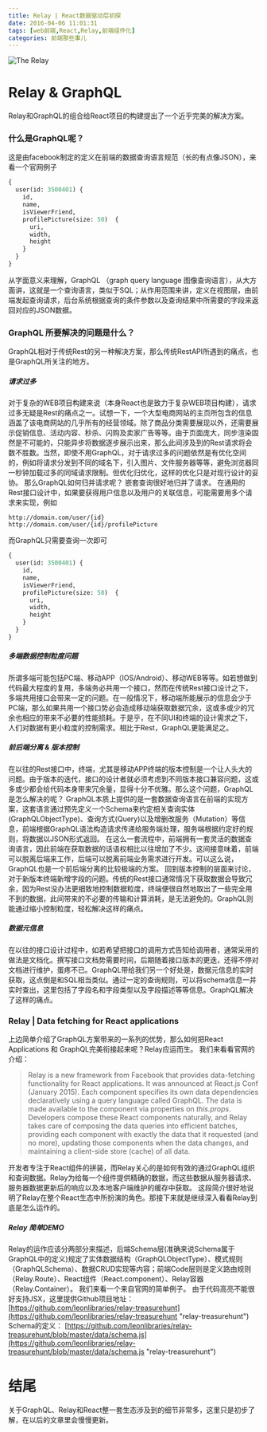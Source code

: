 ```yaml
---
title: Relay | React数据驱动层初探
date: 2016-04-06 11:01:31
tags: [web前端,React,Relay,前端组件化]
categories: 前端那些事儿
---
```

![The Relay](roger-stack.png "The Relay")

# Relay & GraphQL
Relay和GraphQL的组合给React项目的构建提出了一个近乎完美的解决方案。
### 什么是GraphQL呢？
这是由facebook制定的定义在前端的数据查询语言规范（长的有点像JSON），来看一个官网例子
```graphql
{
  user(id: 3500401) {
    id,
    name,
    isViewerFriend,
    profilePicture(size: 50)  {
      uri,
      width,
      height
    }
  }
}
```
从字面意义来理解，GraphQL （graph query language 图像查询语言），从大方面讲，这就是一个查询语言，类似于SQL；从作用范围来讲，定义在视图层，由前端发起查询请求，后台系统根据查询的条件参数以及查询结果中所需要的字段来返回对应的JSON数据。
### GraphQL 所要解决的问题是什么？
GraphQL相对于传统Rest的另一种解决方案，那么传统RestAPI所遇到的痛点，也是GraphQL所关注的地方。
##### 请求过多
对于复杂的WEB项目构建来说（本身React也是致力于复杂WEB项目构建），请求过多无疑是Rest的痛点之一。试想一下，一个大型电商网站的主页所包含的信息涵盖了该电商网站的几乎所有的经营领域。除了商品分类需要展现以外，还需要展示促销信息、活动内容、秒杀、闪购及卖家广告等等。由于页面庞大，同步渲染固然是不可能的，只能异步将数据逐步展示出来，那么此间涉及到的Rest请求将会数不胜数。当然，即使不用GraphQL，对于请求过多的问题依然是有优化空间的，例如将请求分发到不同的域名下，引入图片、文件服务器等等，避免浏览器同一秒钟加载过多的同域请求限制。但优化归优化，这样的优化只是对现行设计的妥协。
那么GraphQL如何归并请求呢？
嵌套查询很好地归并了请求。
在通用的Rest接口设计中，如果要获得用户信息以及用户的关联信息，可能需要用多个请求来实现，例如
```
http://domain.com/user/{id}
http://domain.com/user/{id}/profilePicture
```
而GraphQL只需要查询一次即可
```graphql
{
  user(id: 3500401) {
    id,
    name,
    isViewerFriend,
    profilePicture(size: 50)  {
      uri,
      width,
      height
    }
  }
}
```
##### 多端数据控制粒度问题
所谓多端可能包括PC端、移动APP（IOS/Android）、移动WEB等等。如若想做到代码最大程度的复用，多端务必共用一个接口，然而在传统Rest接口设计之下，多端共用接口会带来一定的问题。在一般情况下，移动端所能展示的信息会少于PC端，那么如果共用一个接口势必会造成移动端获取数据冗余，这或多或少的冗余也相应的带来不必要的性能损耗。于是乎，在不同UI和终端的设计需求之下，人们对数据有更小粒度的控制需求。相比于Rest，GraphQL更能满足之。

##### 前后端分离 & 版本控制
在以往的Rest接口中，终端，尤其是移动APP终端的版本控制是一个让人头大的问题。由于版本的迭代，接口的设计者就必须考虑到不同版本接口兼容问题，这或多或少都会给代码本身带来冗余量，显得十分不优雅。那么这个问题，GraphQL是怎么解决的呢？
GraphQL本质上提供的是一套数据查询语言在前端的实现方案，这套语言通过预先定义一个Schema来约定相关查询实体(GraphQLObjectType)、查询方式(Query)以及增删改服务（Mutation）等信息，前端根据GraphQL语法构造请求传递给服务端处理，服务端根据约定好的规则，将数据以JSON形式返回。
在这么一套流程中，前端拥有一套灵活的数据查询语言，因此前端在获取数据的话语权相比以往增加了不少。这间接意味着，前端可以脱离后端来工作，后端可以脱离前端业务需求进行开发。可以这么说，GraphQL也是一个前后端分离的比较极端的方案。
回到版本控制的层面来讨论，对于新版本终端新增字段的问题。传统的Rest接口通常情况下获取数据会导致冗余，因为Rest没办法更细致地控制数据粒度，终端便很自然地取出了一些完全用不到的数据，此间带来的不必要的传输和计算消耗，是无法避免的。GraphQL则能通过缩小控制粒度，轻松解决这样的痛点。

##### 数据元信息
在以往的接口设计过程中，如若希望把接口的调用方式告知给调用者，通常采用的做法是文档化。撰写接口文档势需要时间，后期随着接口版本的更迭，还得不停对文档进行维护，蛋疼不已。GraphQL带给我们另一个好处是，数据元信息的实时获取，这点倒是和SQL相当类似。通过一定的查询规则，可以将schema信息一并实时查出，这里包括了字段名和字段类型以及字段描述等等信息。GraphQL解决了这样的痛点。

### Relay | Data fetching for React applications
上边简单介绍了GraphQL方案带来的一系列的优势，那么如何把React Applications 和 GraphQL完美衔接起来呢？Relay应运而生。
我们来看看官网的介绍：
>Relay is a new framework from Facebook that provides data-fetching functionality for React applications. It was announced at React.js Conf (January 2015).
Each component specifies its own data dependencies declaratively using a query language called GraphQL. The data is made available to the component via properties on *this.props*.
Developers compose these React components naturally, and Relay takes care of composing the data queries into efficient batches, providing each component with exactly the data that it requested (and no more), updating those components when the data changes, and maintaining a client-side store (cache) of all data.

开发者专注于React组件的拼装，而Relay关心的是如何有效的通过GraphQL组织和查询数据。Relay为给每一个组件提供精确的数据，而这些数据从服务器请求、服务器数据更新后的响应以及本地客户端维护的缓存中获取。
这段简介很好地说明了Relay在整个React生态中所扮演的角色。那接下来就是继续深入看看Relay到底是怎么运作的。
##### Relay 简单DEMO
Relay的运作应该分两部分来描述，后端Schema层(准确来说Schema属于GraphQL中的定义)规定了实体数据结构（GraphQLObjectType）、模式规则（GraphQLSchema）、数据CRUD实现等内容；前端Code层则是定义路由规则（Relay.Route）、React组件（React.component）、Relay容器（Relay.Container）。
我们来看一个来自官网的简单例子。
由于代码高亮不能很好支持JSX，这里提供Github项目地址：[https://github.com/leonlibraries/relay-treasurehunt](https://github.com/leonlibraries/relay-treasurehunt "relay-treasurehunt")
Schema的定义：
[https://github.com/leonlibraries/relay-treasurehunt/blob/master/data/schema.js](https://github.com/leonlibraries/relay-treasurehunt/blob/master/data/schema.js "relay-treasurehunt")

# 结尾
关于GraphQL、Relay和React整一套生态涉及到的细节非常多，这里只是初步了解，在以后的文章里会慢慢更新。
